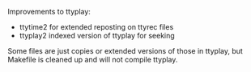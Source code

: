 Improvements to ttyplay:
* ttytime2 for extended reposting on ttyrec files
* ttyplay2 indexed version of ttyplay for seeking

Some files are just copies or extended versions of those in ttyplay,
but Makefile is cleaned up and will not compile ttyplay.
